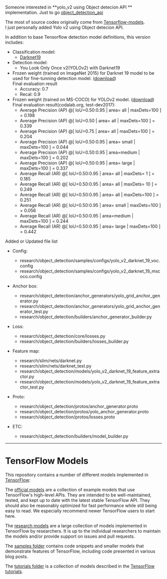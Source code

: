 Someone interested in **yolo_v2 using Object detecion API ** implementation. 
Just to go [object_detection_api](https://github.com/rky0930/yolo_v2/tree/master/research/object_detection)  

The most of source codes originally come from [Tensorflow-models](https://github.com/tensorflow/models).  
I just personally added Yolo v2 using Object detecion API. 

In addition to base Tensorflow detection model definitions, this 
version includes:  

* Classification model:
  * [Darknet19](https://github.com/rky0930/models/blob/object_detection_yolo/research/slim/nets/darknet.py)
* Detection model:
  * You Look Only Once v2(YOLOv2) with Darknet19
* Frozen weight (trained on ImageNet 2015) for Darknet 19 model to be used for 
  fine-tunning detection model. ([download](https://drive.google.com/open?id=1bYeZHNyQgTqzYTh_9cW3SoEb75SiH7yQ))  
  Final evaluation result
    * Accuracy: 0.7
    * Recal: 0.9
* Frozen weight (trained on MS-COCO) for YOLOv2 model. ([download](https://drive.google.com/open?id=1g3RdX6xpKdkT9ovjB1G4E2coSPK_Gl1K))  
  Final evaluation result(codalab.org, test-dev2017): 
    * Average Precision  (AP) @[ IoU=0.50:0.95 | area=   all | maxDets=100 ] = 0.198
    * Average Precision  (AP) @[ IoU=0.50      | area=   all | maxDets=100 ] = 0.339
    * Average Precision  (AP) @[ IoU=0.75      | area=   all | maxDets=100 ] = 0.204
    * Average Precision  (AP) @[ IoU=0.50:0.95 | area= small | maxDets=100 ] = 0.044
    * Average Precision  (AP) @[ IoU=0.50:0.95 | area=medium | maxDets=100 ] = 0.202
    * Average Precision  (AP) @[ IoU=0.50:0.95 | area= large | maxDets=100 ] = 0.337
    * Average Recall     (AR) @[ IoU=0.50:0.95 | area=   all | maxDets=  1 ] = 0.185
    * Average Recall     (AR) @[ IoU=0.50:0.95 | area=   all | maxDets= 10 ] = 0.249
    * Average Recall     (AR) @[ IoU=0.50:0.95 | area=   all | maxDets=100 ] = 0.251
    * Average Recall     (AR) @[ IoU=0.50:0.95 | area= small | maxDets=100 ] = 0.056
    * Average Recall     (AR) @[ IoU=0.50:0.95 | area=medium | maxDets=100 ] = 0.244
    * Average Recall     (AR) @[ IoU=0.50:0.95 | area= large | maxDets=100 ] = 0.442
 
 
Added or Updated file list
* Config:
  * research/object_detection/samples/configs/yolo_v2_darknet_19_voc.config
  * research/object_detection/samples/configs/yolo_v2_darknet_19_mscoco.config

* Anchor box: 
  * research/object_detection/anchor_generators/yolo_grid_anchor_generator.py
  * research/object_detection/anchor_generators/yolo_grid_anchor_generator_test.py
  * research/object_detection/builders/anchor_generator_builder.py

* Loss:
  * research/object_detection/core/losses.py
  * research/object_detection/builders/losses_builder.py

* Feature map: 
  * research/slim/nets/darknet.py
  * research/slim/nets/darknet_test.py
  * research/object_detection/models/yolo_v2_darknet_19_feature_extractor.py
  * research/object_detection/models/yolo_v2_darknet_19_feature_extractor_test.py

* Proto: 
  * research/object_detection/protos/anchor_generator.proto
  * research/object_detection/protos/yolo_anchor_generator.proto
  * research/object_detection/protos/losses.proto

* ETC: 
  * research/object_detection/builders/model_builder.py

-------------------------------------

# TensorFlow Models

This repository contains a number of different models implemented in [TensorFlow](https://www.tensorflow.org):

The [official models](official) are a collection of example models that use TensorFlow's high-level APIs. They are intended to be well-maintained, tested, and kept up to date with the latest stable TensorFlow API. They should also be reasonably optimized for fast performance while still being easy to read. We especially recommend newer TensorFlow users to start here.

The [research models](research) are a large collection of models implemented in TensorFlow by researchers. It is up to the individual researchers to maintain the models and/or provide support on issues and pull requests.

The [samples folder](samples) contains code snippets and smaller models that demonstrate features of TensorFlow, including code presented in various blog posts.

The [tutorials folder](tutorials) is a collection of models described in the [TensorFlow tutorials](https://www.tensorflow.org/tutorials/).
